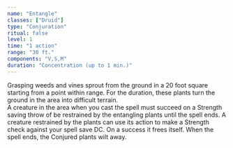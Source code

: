 ```yaml
---
name: "Entangle"
classes: ["Druid"]
type: "Conjuration"
ritual: false
level: 1
time: "1 action"
range: "30 ft."
components: "V,S,M"
duration: "Concentration (up to 1 min.)"
---
```

Grasping weeds and vines sprout from the ground in a 20 foot square starting from a point within range. For the
duration, these plants turn the ground in the area into difficult terrain.
</br>
A creature in the area when you cast
the spell must succeed on a Strength saving throw of be restrained by the entangling plants until the spell ends. A
creature restrained by the plants can use its action to make a Strength check against your spell save DC. On a success
it frees itself. When the spell ends, the Conjured plants wilt away.